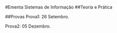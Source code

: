 #Ementa Sistemas de Informação
##Teoria e Prática

##Provas
Prova1: 26 Setembro.

Prova2: 05 Dezembro.